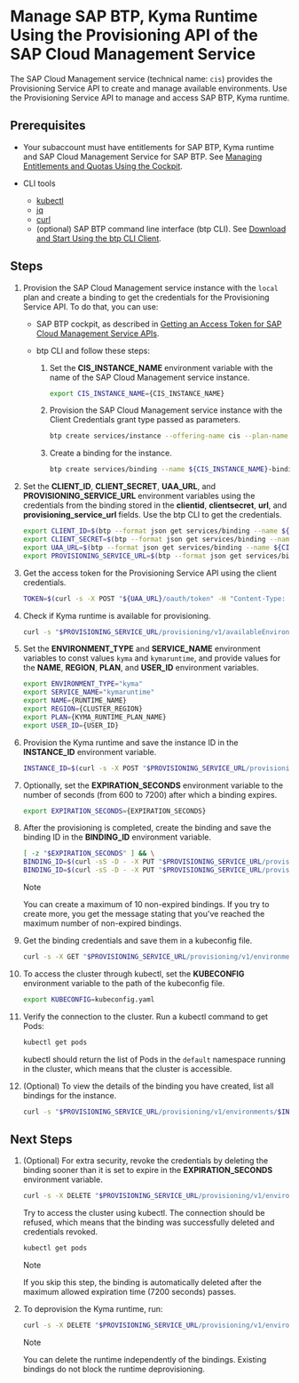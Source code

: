 # Manage SAP BTP, Kyma Runtime Using the Provisioning API of the SAP Cloud Management Service

The SAP Cloud Management service (technical name: `cis`) provides the Provisioning Service API to create and manage available environments. Use the Provisioning Service API to manage and access SAP BTP, Kyma runtime.

## Prerequisites

* Your subaccount must have entitlements for SAP BTP, Kyma runtime and SAP Cloud Management Service for SAP BTP. See [Managing Entitlements and Quotas Using the Cockpit](https://help.sap.com/docs/btp/sap-business-technology-platform/managing-entitlements-and-quotas-using-cockpit?&version=Cloud).

* CLI tools

  * [kubectl](https://kubernetes.io/docs/reference/kubectl/)
  * [jq](https://jqlang.github.io/jq/)
  * [curl](https://curl.se/)
  * (optional) SAP BTP command line interface (btp CLI). See [Download and Start Using the btp CLI Client](https://help.sap.com/docs/btp/sap-business-technology-platform/download-and-start-using-btp-cli-client?version=Cloud).

## Steps

1. Provision the SAP Cloud Management service instance with the `local` plan and create a binding to get the credentials for the Provisioning Service API. To do that, you can use:
   
   * SAP BTP cockpit, as described in [Getting an Access Token for SAP Cloud Management Service APIs](https://help.sap.com/docs/btp/sap-business-technology-platform/getting-access-token-for-sap-cloud-management-service-apis?version=Cloud).
   * btp CLI and follow these steps:

     1. Set the **CIS_INSTANCE_NAME** environment variable with the name of the SAP Cloud Management service instance.
     
        ```bash
        export CIS_INSTANCE_NAME={CIS_INSTANCE_NAME}
        ```
     
     2. Provision the SAP Cloud Management service instance with the Client Credentials grant type passed as parameters.
     
        ```bash
        btp create services/instance --offering-name cis --plan-name local --name ${CIS_INSTANCE_NAME} --parameters {\"grantType\":\"clientCredentials\"}
        ```
        
     3. Create a binding for the instance.
     
        ```bash
        btp create services/binding --name ${CIS_INSTANCE_NAME}-binding --instance-name ${CIS_INSTANCE_NAME}
        ```

2. Set the **CLIENT_ID**, **CLIENT_SECRET**, **UAA_URL**, and **PROVISIONING_SERVICE_URL** environment variables using the credentials from the binding stored in the **clientid**, **clientsecret**, **url**, and **provisioning_service_url** fields. Use the btp CLI to get the credentials.

   ```bash
   export CLIENT_ID=$(btp --format json get services/binding --name ${CIS_INSTANCE_NAME}-binding | jq -r '.credentials.uaa.clientid')
   export CLIENT_SECRET=$(btp --format json get services/binding --name ${CIS_INSTANCE_NAME}-binding | jq -r '.credentials.uaa.clientsecret')
   export UAA_URL=$(btp --format json get services/binding --name ${CIS_INSTANCE_NAME}-binding | jq -r '.credentials.uaa.url')
   export PROVISIONING_SERVICE_URL=$(btp --format json get services/binding --name ${CIS_INSTANCE_NAME}-binding | jq -r '.credentials.endpoints.provisioning_service_url')
   ```

3. Get the access token for the Provisioning Service API using the client credentials.

   ```bash
   TOKEN=$(curl -s -X POST "${UAA_URL}/oauth/token" -H "Content-Type: application/x-www-form-urlencoded" -u "${CLIENT_ID}:${CLIENT_SECRET}" --data-urlencode "grant_type=client_credentials" | jq -r '.access_token')
   ```

4. Check if Kyma runtime is available for provisioning.

   ```bash
   curl -s "$PROVISIONING_SERVICE_URL/provisioning/v1/availableEnvironments" -H "accept: application/json" -H "Authorization: bearer $TOKEN" | jq
   ```

5. Set the **ENVIRONMENT_TYPE** and **SERVICE_NAME** environment variables to const values `kyma` and `kymaruntime`, and provide values for the **NAME**, **REGION**, **PLAN**, and **USER_ID** environment variables.

   ```bash
   export ENVIRONMENT_TYPE="kyma"
   export SERVICE_NAME="kymaruntime"
   export NAME={RUNTIME_NAME}
   export REGION={CLUSTER_REGION}
   export PLAN={KYMA_RUNTIME_PLAN_NAME}
   export USER_ID={USER_ID}
   ```

6. Provision the Kyma runtime and save the instance ID in the **INSTANCE_ID** environment variable.

   ```bash
   INSTANCE_ID=$(curl -s -X POST "$PROVISIONING_SERVICE_URL/provisioning/v1/environments" -H "accept: application/json" -H "Authorization: bearer $TOKEN" -H "Content-Type: application/json" -d "{\"environmentType\":\"$ENVIRONMENT_TYPE\",\"parameters\":{\"name\":\"$NAME\",\"region\":\"$REGION\"},\"planName\":\"$PLAN\",\"serviceName\":\"$SERVICE_NAME\",\"user\":\"$USER_ID\"}" | jq -r '.id')
   ```

7. Optionally, set the **EXPIRATION_SECONDS** environment variable to the number of seconds (from 600 to 7200) after which a binding expires.

   ```bash
   export EXPIRATION_SECONDS={EXPIRATION_SECONDS}
   ```

8. After the provisioning is completed, create the binding and save the binding ID in the **BINDING_ID** environment variable.

   ```bash
   [ -z "$EXPIRATION_SECONDS" ] && \
   BINDING_ID=$(curl -sS -D - -X PUT "$PROVISIONING_SERVICE_URL/provisioning/v1/environments/$INSTANCE_ID/bindings" -H "accept: application/json" -H "Authorization: bearer $TOKEN" -H "Content-Type: application/json" -d "{\"parameters\":{\"expiration_seconds\":600}}" -o /dev/null | sed -n 's/^.*location: //p' | sed 's/\r$//g') || \
   BINDING_ID=$(curl -sS -D - -X PUT "$PROVISIONING_SERVICE_URL/provisioning/v1/environments/$INSTANCE_ID/bindings" -H "accept: application/json" -H "Authorization: bearer $TOKEN" -H "Content-Type: application/json" -d "{\"parameters\":{\"expiration_seconds\":$EXPIRATION_SECONDS}}" -o /dev/null | sed -n 's/^.*location: //p' | sed 's/\r$//g')
   ```
   
   > [!NOTE]
   > You can create a maximum of 10 non-expired bindings. 
   > If you try to create more, you get the message stating that you've reached the maximum number of non-expired bindings.

9. Get the binding credentials and save them in a kubeconfig file.

   ```bash
   curl -s -X GET "$PROVISIONING_SERVICE_URL/provisioning/v1/environments/$INSTANCE_ID/bindings/$BINDING_ID" -H "accept: application/json" -H "Authorization: bearer $TOKEN" | jq -r '.credentials.kubeconfig' > kubeconfig.yaml
   ```

10. To access the cluster through kubectl, set the **KUBECONFIG** environment variable to the path of the kubeconfig file.

    ```bash
    export KUBECONFIG=kubeconfig.yaml
    ```

11. Verify the connection to the cluster. Run a kubectl command to get Pods:

    ```bash
    kubectl get pods
    ```

    kubectl should return the list of Pods in the `default` namespace running in the cluster, which means that the cluster is accessible.

12.  (Optional) To view the details of the binding you have created, list all bindings for the instance.

      ```bash
      curl -s "$PROVISIONING_SERVICE_URL/provisioning/v1/environments/$INSTANCE_ID/bindings" -H "accept: application/json" -H "Authorization: bearer $TOKEN"
      ```

## Next Steps

1.   (Optional) For extra security, revoke the credentials by deleting the binding sooner than it is set to expire in the **EXPIRATION_SECONDS** environment variable.
      
      ```bash
      curl -s -X DELETE "$PROVISIONING_SERVICE_URL/provisioning/v1/environments/$INSTANCE_ID/bindings/$BINDING_ID" -H "accept: application/json" -H "Authorization: bearer $TOKEN"
      ```

      Try to access the cluster using kubectl. The connection should be refused, which means that the binding was successfully deleted and credentials revoked.

      ```bash
      kubectl get pods
      ```
      
      > [!NOTE]
      > If you skip this step, the binding is automatically deleted after the maximum allowed expiration time (7200 seconds) passes.

2.  To deprovision the Kyma runtime, run:

      ```bash
      curl -s -X DELETE "$PROVISIONING_SERVICE_URL/provisioning/v1/environments/$INSTANCE_ID" -H "accept: application/json" -H "Authorization: bearer $TOKEN"
      ```

      > [!NOTE]
      > You can delete the runtime independently of the bindings. Existing bindings do not block the runtime deprovisioning.
